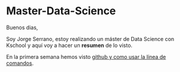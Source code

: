# Master-Data-Science

Buenos dias, 

Soy Jorge Serrano, estoy realizando un máster de Data Science con Kschool y aquí voy a hacer un **resumen** de lo visto.

En la primera semana hemos visto [github y como usar la línea de comandos](linea_comandos.md).
